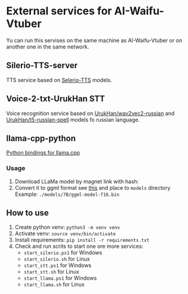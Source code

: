 # External services for AI-Waifu-Vtuber
Yu can run this servises on the same machine as AI-Waifu-Vtuber or on another one in the same network.


## Silerio-TTS-server
TTS service based on [Selerio-TTS](https://models.silero.ai/models/tts) models.


## Voice-2-txt-UrukHan STT
Voice recognition service based on [UrukHan/wav2vec2-russian](https://huggingface.co/UrukHan/wav2vec2-russian) and [UrukHan/t5-russian-spell](https://huggingface.co/UrukHan/t5-russian-spell) models fo russian language.


## llama-cpp-python
[Python bindings for llama.cpp](https://github.com/abetlen/llama-cpp-python)

### Usage
1. Download LLaMa model by magnet link with hash: <cdee3052d85c697b84f4c1192f43a2276c0daea0>
2. Convert it to ggml format see [this](https://github.com/rustformers/llama-rs#getting-the-weights) and place to `models` directory
    Example: `./models/7B/ggml-model-f16.bin`


## How to use
1. Create python venv: `python3 -m venv venv`
2. Activate venv: `source venv/bin/activate`
3. Install requirements: `pip install -r requirements.txt`
4. Check and run scrits to start one ore more services:
    - `start_silerio.ps1` for Windows
    - `start_silerio.sh` for Linux
    - `start_stt.ps1` for Windows
    - `start_stt.sh` for Linux
    - `start_llama.ps1` for Windows
    - `start_llama.sh` for Linux